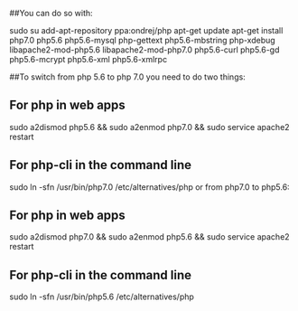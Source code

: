 ##You can do so with:

  sudo su
  add-apt-repository ppa:ondrej/php
  apt-get update
  apt-get install php7.0 php5.6 php5.6-mysql php-gettext php5.6-mbstring php-xdebug libapache2-mod-php5.6 libapache2-mod-php7.0 php5.6-curl php5.6-gd php5.6-mcrypt php5.6-xml php5.6-xmlrpc

##To switch from php 5.6 to php 7.0 you need to do two things:

## For php in web apps
sudo a2dismod php5.6 && sudo a2enmod php7.0 && sudo service apache2 restart
## For php-cli in the command line
sudo ln -sfn /usr/bin/php7.0 /etc/alternatives/php
or from php7.0 to php5.6:

## For php in web apps
sudo a2dismod php7.0 && sudo a2enmod php5.6 && sudo service apache2 restart
## For php-cli in the command line
sudo ln -sfn /usr/bin/php5.6 /etc/alternatives/php

